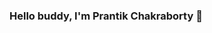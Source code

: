 ### Hello buddy, I'm Prantik Chakraborty 👋

<!--
**prantikuxui/prantikuxui** is a ✨ _special_ ✨ repository because its `README.md` (this file) appears on your GitHub profile.

Here are some ideas to get you started:

- 🔭 I’m currently working on Codeshaper as UI/UX Designer
- 🌱 I’m currently learning Vue, React & Next Js
- 👯 I’m looking to collaborate on PHP Laravel
- 🤔 I’m looking for help with Javascript
- 💬 Ask me about UI/UX Design
- 📫 How to reach me: prantik.chakraborty.bd@gmail.com
- 😄 Pronouns: ...
- ⚡  Hobby: Travelling, Art, Sleeping, Designing, Coding.
-->
